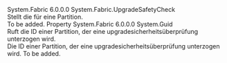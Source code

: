 <Type Name="PartitionUpgradeSafetyCheck" FullName="System.Fabric.PartitionUpgradeSafetyCheck">
  <TypeSignature Language="C#" Value="public sealed class PartitionUpgradeSafetyCheck : System.Fabric.UpgradeSafetyCheck" />
  <TypeSignature Language="ILAsm" Value=".class public auto ansi sealed beforefieldinit PartitionUpgradeSafetyCheck extends System.Fabric.UpgradeSafetyCheck" />
  <TypeSignature Language="DocId" Value="T:System.Fabric.PartitionUpgradeSafetyCheck" />
  <TypeSignature Language="VB.NET" Value="Public NotInheritable Class PartitionUpgradeSafetyCheck&#xA;Inherits UpgradeSafetyCheck" />
  <TypeSignature Language="F#" Value="type PartitionUpgradeSafetyCheck = class&#xA;    inherit UpgradeSafetyCheck" />
  <AssemblyInfo>
    <AssemblyName>System.Fabric</AssemblyName>
    <AssemblyVersion>6.0.0.0</AssemblyVersion>
  </AssemblyInfo>
  <Base>
    <BaseTypeName>System.Fabric.UpgradeSafetyCheck</BaseTypeName>
  </Base>
  <Interfaces />
  <Docs>
    <summary>
      <para>Stellt die <see cref="T:System.Fabric.UpgradeSafetyCheck" /> für eine Partition.</para>
    </summary>
    <remarks>To be added.</remarks>
  </Docs>
  <Members>
    <Member MemberName="PartitionId">
      <MemberSignature Language="C#" Value="public Guid PartitionId { get; }" />
      <MemberSignature Language="ILAsm" Value=".property instance valuetype System.Guid PartitionId" />
      <MemberSignature Language="DocId" Value="P:System.Fabric.PartitionUpgradeSafetyCheck.PartitionId" />
      <MemberSignature Language="VB.NET" Value="Public ReadOnly Property PartitionId As Guid" />
      <MemberSignature Language="F#" Value="member this.PartitionId : Guid" Usage="System.Fabric.PartitionUpgradeSafetyCheck.PartitionId" />
      <MemberType>Property</MemberType>
      <AssemblyInfo>
        <AssemblyName>System.Fabric</AssemblyName>
        <AssemblyVersion>6.0.0.0</AssemblyVersion>
      </AssemblyInfo>
      <ReturnValue>
        <ReturnType>System.Guid</ReturnType>
      </ReturnValue>
      <Docs>
        <summary>
          <para>Ruft die ID einer Partition, der eine upgradesicherheitsüberprüfung unterzogen wird.</para>
        </summary>
        <value>
          <para>Die ID einer Partition, der eine upgradesicherheitsüberprüfung unterzogen wird.</para>
        </value>
        <remarks>To be added.</remarks>
      </Docs>
    </Member>
  </Members>
</Type>